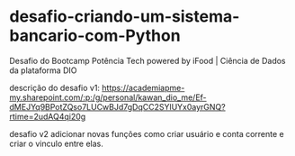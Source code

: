 # desafio-criando-um-sistema-bancario-com-Python
Desafio do Bootcamp Potência Tech powered by iFood | Ciência de Dados da plataforma DIO

descrição do desafio v1: https://academiapme-my.sharepoint.com/:p:/g/personal/kawan_dio_me/Ef-dMEJYq9BPotZQso7LUCwBJd7gDqCC2SYlUYx0ayrGNQ?rtime=2udAQ4qi20g

desafio v2 adicionar novas funções como criar usuário e conta corrente e criar o vinculo entre elas.
